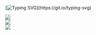 [![Typing SVG](https://readme-typing-svg.demolab.com?font=&duration=3000&pause=500&color=16FB19D7&multiline=true&repeat=false&width=1000&height=700&lines=root%40mani-prakash-reddy%24+whoami;I'm+Mani%2C+an+AI%2FML+Engineer+with+experience+building+production-grade+ML+systems%2C;including+LLM-powered+applications%2C+RAG-based+chatbots%2C+and+cybersecurity+solutions.;Passionate+about+NLP%2C+computer+vision%2C+reinforcement+learning%2C+and+full-stack+AI+deployment.;+;root%40mani-prakash-reddy%24+skills;%5BLanguages%5D+++++++++Python+%7C+C%2B%2B+%7C+JavaScript+%7C+SQL+%7C+Shell+Scripting;%5BAI%2FML%5D+++++++++++++PyTorch+%7C+TensorFlow+%7C+Keras+%7C+JAX+%7C+LangChain+%7C+LLM+%7C+ONNX+%7C+YOLO+%7C+HF;%5BData%5D++++++++++++++Pandas+%7C+NumPy+%7C+Kafka+%7C+PySpark+%7C+Matplotlib+%7C+Plotly;%5BDatabases%5D+++++++++PostgreSQL+%7C+MongoDB+%7C+Pinecone+%7C+Weaviate;%5BCloud+%26+DevOps%5D++++AWS+%7C+GCP+%7C+Docker+%7C+Kubernetes+%7C+ROS+%7C+Git+%7C+Linux;%5BWeb%2FAPI%5D+++++++++++FastAPI+%7C+Flask+%7C+RESTful+APIs+%7C+HTML%2FCSS;+;root%40mani-prakash-reddy%24+projects;%E2%86%92+Pet+Insurance+Chatbot+(RAG-based+%7C+Vector+DB+%7C+Re-ranking)+%E2%80%94+potiki.com.au;%E2%86%92+AI+Crypto+Trading+Assistant+(LLM-powered)+%E2%80%94+app.mfo.is;%E2%86%92+Autonomous+Car+using+DeepRacer+%26+RL+%E2%80%94+AWS+DeepRacer;%E2%86%92+Cybersecurity+Threat+Detection+with+DL+%E2%80%94+PyTorch%2C+NFStream;%E2%86%92+Real-Time+IoT+Threat+Detection+%E2%80%94+Kafka+%2B+Spark+Streaming;+;root%40mani-prakash-reddy%24+interests;Generative+AI+%7C+LLMs+%7C+RAG+%7C+Autonomous+Systems+%7C+AI+Agents+%7C+MLOps+%7C;Neural+Network+Optimization+%7C+Vector+Databases+%7C+Cloud-Native+ML+%7C+Full-Stack+AI;+;root%40mani-prakash-reddy%24+exit;Connection+to+mani-prakash-reddy%40github.com+closed.)](https://git.io/typing-svg)

![](https://github-readme-stats.vercel.app/api?username=mani-prakash-reddy&theme=highcontrast&hide_border=true&include_all_commits=false&count_private=false)<br/>
![](https://github-readme-streak-stats.herokuapp.com/?user=mani-prakash-reddy&theme=highcontrast&hide_border=true)<br/>
![](https://github-readme-stats.vercel.app/api/top-langs/?username=mani-prakash-reddy&theme=highcontrast&hide_border=true&include_all_commits=false&count_private=false&layout=compact)

